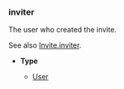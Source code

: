 ### inviter [](https://discordpy.readthedocs.io/en/v1.7.3/api.html#discord.AuditLogDiff.inviter)

The user who created the invite.

See also [Invite.inviter](discord/Discord%20Models/Invite/inviter).

- **Type**

	- [User](discord/Discord%20Models/User/User)

